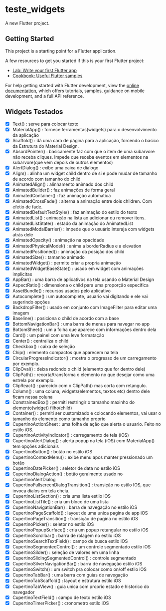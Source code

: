# teste_widgets

A new Flutter project.

## Getting Started

This project is a starting point for a Flutter application.

A few resources to get you started if this is your first Flutter project:

- [Lab: Write your first Flutter app](https://docs.flutter.dev/get-started/codelab)
- [Cookbook: Useful Flutter samples](https://docs.flutter.dev/cookbook)

For help getting started with Flutter development, view the
[online documentation](https://docs.flutter.dev/), which offers tutorials,
samples, guidance on mobile development, and a full API reference.

## Widgets Testados

- [x] Text() : serve para colocar texto
- [x] MaterialApp() : fornece ferramentas(widgets) para o desenvolvimento da aplicação
- [x] Scaffold() : dá uma cara de página para a aplicação, forcendo o basico da Estrutura do Material Design.
- [x] AbsordPointer() : basicamente faz com que o item de uma subarvore não receba cliques. Impede que receba eventos em elementos na subarvore(que vem depois de outros elementos)
- [x] AlertDialog() : exibe uma caixa de dialogo
- [x] Align() : alinha um widget child dentro de si e pode mudar de tamanho de acordo com tamanho do child
- [x] AnimatedAlign() : alinhamento animado dos child
- [x] AnimatedBuilder() : faz animações de forma geral
- [x] AnimatedContainer() : faz animação automatica
- [x] AnimatedCrossFade() : alterna a animação entre dois children. Com efetio de fade.
- [x] AnimatedDefaultTextStyle() : faz animação do estilo do texto
- [x] AnimatedList() : animação na lista ao adicionar ou remover itens.
- [x] AnimatedListState() : estado da animação do AnimatedList
- [x] AnimatedModalBarrier() : impede que o usuário interaja com widgets atrás dele
- [x] AnimatedOpacity() : animação na opacidade
- [x] AnimatedPhysicalModel() : anima a borderRadius e a elevation
- [x] AnimatedPositioned() : animação da posição dos child
- [x] AnimatedSize() : tamanho animado
- [x] AnimatedWidget() :  permite criar a propria animação
- [x] AnimatedWidgetBaseState() : usado em widget com animações implicitas
- [x] AppBar() : uma barra de aplicativos na tela usando o Material Design
- [x] AspectRatio() : dimensiona o child para uma proporção especifica
- [x] AssetBundle() : recursos usados pelo aplicativo
- [x] Autocomplete() : um autocomplete, usuario vai digitando e ele vai sugerindo opções
- [x] BackdropFilter() : usado em conjunto com ImageFilter para editar uma imagem
- [x] Baseline() : posiciona o child de acordo com a base
- [x] BottomNavigationBar() : uma barra de menus para navegar no app
- [x] BottomSheet() : um a folha que aparece com informações dentro dela
- [x] Card() : um painel com uma leve formatação
- [x] Center() : centraliza o child
- [x] Checkbox() : caixa de seleção
- [x] Chip() : elemento compactos que aparecem na tela
- [x] CircularProgressIndicator() : mostra o progresso de um carregamento por exemplo.
- [x] ClipOval() : deixa redondo o child (elemento que for dentro dele)
- [x] ClipPath() : recorta/transforma o elemento no que desejar como uma estrela por exemplo.
- [x] ClipReact() : parecido com o ClipPath() mas corta com retangulo.
- [x] Column() :  uma coluna, widgets(elementos, textos etc) dentro dele ficam nessa coluna
- [x] ConstrainedBox() : permiti restringir o tamanho maxinho do elemento(widget) filho(child)
- [x] Container() : permiti ser customizado e colocando elementos, vai usar o tamanho do elemento como tamanho proprio
- [x] CupertinoActionSheet : uma folha de ação que alerta o usuario. Feito no estilo iOS.
- [x] CupertinoActivityIndicator() : carregamento de tela (iOS)
- [x] CupertinoAlertDialog() : alerta popup na tela (iOS) com MaterialApp() tem opções adicionais
- [x] CupertinoButton() : botão no estilo iOS
- [x] CupertinoContextMenu() : exibe menu apos manter pressionado um botão
- [x] CupertinoDatePicker() : seletor de data no estilo iOS
- [x] CupertinoDialogAction() : botão geralmente usado no CupertinoAlertDialog
- [x] CupertinoFullscreenDialogTransition() : transição no estilo IOS, que invoca dialos em tela cheia.
- [x] CupertinoListSection() : cria uma lista estilo iOS
- [x] CupertinoListTile() : cria um bloco de uma lista
- [x] CupertinoNavigationBar() : barra de navegação no estilo iOS
- [x] CupertinoPageScaffold() : layout de uma unica pagina de app iOS
- [x] CupertinoPageTransition() : transição de pagina no estilo iOS
- [x] CupertinoPicker() : seletor no estilo iOS
- [x] CupertinoPopupSurface() : cria um popup retangular no estilo iOS
- [x] CupertinoScrollbar() : barra de rolagem no estilo iOS
- [x] CupertinoSearchTextField() : campo de busca estilo iOS
- [x] CupertinoSegmentedControl() : um controle segmentado estilo iOS
- [x] CupertinoSilder() : seleção de valores em uma linha
- [x] CupertinoSlidingSegmentedControl() : controle segmentado
- [x] CupertinoSilverNavigationBar() : barra de navegação estilo iOS
- [x] CupertinoSwitch() : um switch pra colocar como on/off estilo iOS
- [x] CupertinoTabBar() : uma barra com guias de navegação
- [x] CupertinoTabScaffold() : layout e estrutura estilo iOS
- [x] CupertinoTabView() : guia unica com proprio estado e historico do navegador
- [x] CupertinoTextField() : campo de texto estilo iOS
- [x] CupertinoTimerPicker() : cronometro estilo iOS